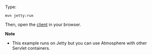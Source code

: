 Type:

```
mvn jetty:run
```

Then, open the [client](http://jsbin.com/rixiku/1/watch?js,console) in your browser.

**Note**

* This example runs on Jetty but you can use Atmosphere with other Servlet containers.